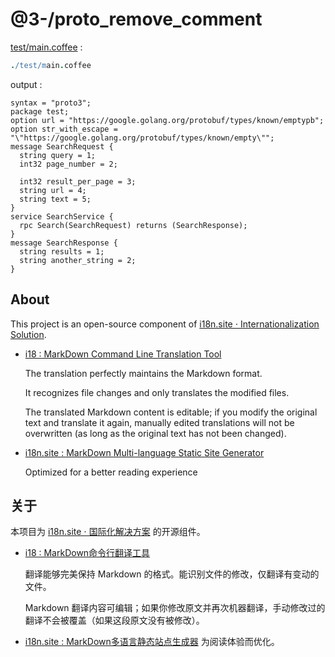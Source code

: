 # @3-/proto_remove_comment

[test/main.coffee](./test/main.coffee) :

```coffee
./test/main.coffee
```

output :

```
syntax = "proto3";
package test;
option url = "https://google.golang.org/protobuf/types/known/emptypb";
option str_with_escape = "\"https://google.golang.org/protobuf/types/known/empty\"";
message SearchRequest {
  string query = 1; 
  int32 page_number = 2;
  
  int32 result_per_page = 3;
  string url = 4; 
  string text = 5; 
}
service SearchService {
  rpc Search(SearchRequest) returns (SearchResponse);
}
message SearchResponse {
  string results = 1; 
  string another_string = 2; 
}
```

## About

This project is an open-source component of [i18n.site ⋅ Internationalization Solution](https://i18n.site).

* [i18 : MarkDown Command Line Translation Tool](https://i18n.site/i18)

  The translation perfectly maintains the Markdown format.

  It recognizes file changes and only translates the modified files.

  The translated Markdown content is editable; if you modify the original text and translate it again, manually edited translations will not be overwritten (as long as the original text has not been changed).

* [i18n.site : MarkDown Multi-language Static Site Generator](https://i18n.site/i18n.site)

  Optimized for a better reading experience

## 关于

本项目为 [i18n.site ⋅ 国际化解决方案](https://i18n.site) 的开源组件。

* [i18 :  MarkDown命令行翻译工具](https://i18n.site/i18)

  翻译能够完美保持 Markdown 的格式。能识别文件的修改，仅翻译有变动的文件。

  Markdown 翻译内容可编辑；如果你修改原文并再次机器翻译，手动修改过的翻译不会被覆盖（如果这段原文没有被修改）。

* [i18n.site : MarkDown多语言静态站点生成器](https://i18n.site/i18n.site) 为阅读体验而优化。
